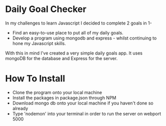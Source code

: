 # Daily Goal Checker

In my challenges to learn Javascript I decided to complete 2 goals in 1-

* Find an easy-to-use place to put all of my daily goals. 
* Develop a program using mongodb and express - whilst continuing to hone my Javascript skills.

With this in mind I've created a very simple daily goals app. It uses mongoDB for the database and Express for the server.

# How To Install

* Clone the program onto your local machine
* Install the packages in package.json through NPM
* Download mongo db onto your local machine if you haven't done so already
* Type 'nodemon' into your terminal in order to run the server on webport 5000



